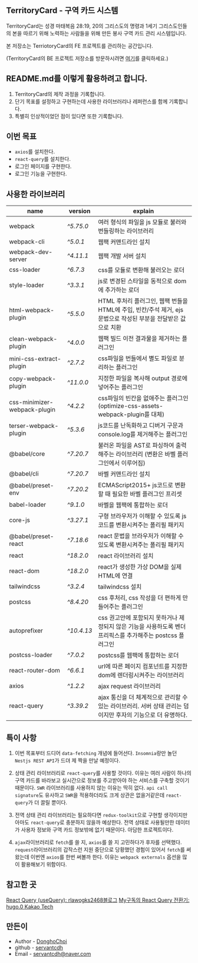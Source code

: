 ## TerritoryCard - 구역 카드 시스템

TerritoryCard는 성경 마태복음 28:19, 20의 그리스도의 명령과 1세기 그리스도인들의 본을 따르기 위해 노력하는 사람들을 위해 만든 봉사 구역 카드 관리 시스템입니다.

본 저장소는 TerriotoryCard의 FE 프로젝트를 관리하는 공간입니다.

(TerritoryCard의 BE 프로젝트 저장소를 방문하시려면 [여기](https://github.com/servantcdh/territory-card-api)를 클릭하세요.)

## README.md를 이렇게 활용하려고 합니다.

1. TerritoryCard의 제작 과정을 기록합니다.
2. 단기 목표를 설정하고 구현하는데 사용한 라이브러리나 레퍼런스를 함께 기록합니다.
3. 특별히 인상적이었던 점이 있다면 또한 기록합니다.

## 이번 목표

- `axios`를 설치한다.
- `react-query`를 설치한다.
- 로그인 페이지를 구현한다.
- 로그인 기능을 구현한다.

## 사용한 라이브러리

| name                         | version    | explain                                                                                                        |
| ---------------------------- | ---------- | -------------------------------------------------------------------------------------------------------------- |
| webpack                      | _^5.75.0_  | 여러 형식의 파일을 js 모듈로 불러와 번들링하는 라이브러리                                                      |
| webpack-cli                  | _^5.0.1_   | 웹팩 커맨드라인 설치                                                                                           |
| webpack-dev-server           | _^4.11.1_  | 웹팩 개발 서버 설치                                                                                            |
| css-loader                   | _^6.7.3_   | css를 모듈로 변환해 불러오는 로더                                                                              |
| style-loader                 | _^3.3.1_   | js로 변경된 스타일을 동적으로 dom에 추가하는 로더                                                              |
| html-webpack-plugin          | _^5.5.0_   | HTML 후처리 플러그인, 웹팩 번들을 HTML에 주입, 빈칸/주석 제거, ejs 문법으로 작성된 부분을 전달받은 값으로 치환 |
| clean-webpack-plugin         | _^4.0.0_   | 웹팩 빌드 이전 결과물을 제거하는 플러그인                                                                      |
| mini-css-extract-plugin      | _^2.7.2_   | css파일을 번들에서 별도 파일로 분리하는 플러그인                                                               |
| copy-webpack-plugin          | _^11.0.0_  | 지정한 파일을 복사해 output 경로에 넣어주는 플러그인                                                           |
| css-minimizer-webpack-plugin | _^4.2.2_   | css파일의 빈칸을 없애주는 플러그인 (optimize-css-assets-webpack-plugin를 대체)                                 |
| terser-webpack-plugin        | _^5.3.6_   | js코드를 난독화하고 디버거 구문과 console.log를 제거해주는 플러그인                                            |
| @babel/core                  | _^7.20.7_  | 불러온 파일을 AST로 파싱하여 출력해주는 라이브러리 (변환은 바벨 플러그인에서 이루어짐)                         |
| @babel/cli                   | _^7.20.7_  | 바벨 커맨드라인 설치                                                                                           |
| @babel/preset-env            | _^7.20.2_  | ECMAScript2015+ js코드로 변환할 때 필요한 바벨 플러그인 프리셋                                                 |
| babel-loader                 | _^9.1.0_   | 바벨을 웹팩에 통합하는 로더                                                                                    |
| core-js                      | _^3.27.1_  | 구형 브라우저가 이해할 수 있도록 js코드를 변환시켜주는 폴리필 패키지                                           |
| @babel/preset-react          | _^7.18.6_  | react 문법을 브라우저가 이해할 수 있도록 변환시켜주는 폴리필 패키지                                            |
| react                        | _^18.2.0_  | react 라이브러리 설치                                                                                          |
| react-dom                    | _^18.2.0_  | react가 생성한 가상 DOM을 실제 HTML에 연결                                                                     |
| tailwindcss                  | _^3.2.4_   | tailwindcss 설치                                                                                               |
| postcss                      | _^8.4.20_  | css 후처리, css 작성을 더 편하게 만들어주는 플러그인                                                           |
| autoprefixer                 | _^10.4.13_ | css 권고안에 포함되지 못하거나 제정되지 않은 기능을 사용하도록 벤더 프리픽스를 추가해주는 postcss 플러그인     |
| postcss-loader               | _^7.0.2_   | postcss를 웹팩에 통합하는 로더                                                                                 |
| react-router-dom             | _^6.6.1_   | url에 따른 페이지 컴포넌트를 지정한 dom에 렌더링시켜주는 라이브러리                                            |
| axios                        | _^1.2.2_   | ajax request 라이브러리                                                                                        |
| react-query                  | _^3.39.2_  | ajax 통신을 더 체계적으로 관리할 수 있는 라이브러리. 서버 상태 관리는 덤이지만 후자의 기능으로 더 유명하다.    |

## 특이 사항

1. 이번 목표부터 드디어 `data-fetching` 개념에 들어선다. `Insomnia`랑만 놀던 `Nestjs REST API`가 드뎌 제 짝을 만날 예정이다.

2. 상태 관리 라이브러리로 `react-query`를 사용할 것이다. 이유는 여러 사람이 하나의 구역 카드를 바라보고 실시간으로 정보를 주고받아야 하는 서비스를 구축할 것이기 때문이다. `SWR` 라이브러리를 사용하지 않는 이유는 딱히 없다. `api call signature`도 유사하고 `SWR`을 적용하더라도 크게 상관은 없을거같은데 `react-query`가 더 끌릴 뿐이다.

3. 전역 상태 관리 라이브러리는 필요하다면 `redux-toolkit`으로 구현할 생각이지만 아마도 `react-query`로 충분하지 않을까 예상한다. 전역 상태로 사용될만한 데이터가 사용자 정보와 구역 카드 정보밖에 없기 때문이다. 아담한 프로젝트이다.

4. `ajax`라이브러리로 `fetch`를 쓸 지, `axios`를 쓸 지 고민하다가 후자를 선택했다. `request`라이브러리의 갑작스런 지원 중단으로 당황했던 경험이 있어서 `fetch`를 써왔는데 이번엔 `axios`를 한번 써볼까 한다. 이유는 `webpack externals` 옵션을 많이 활용해보기 위함이다.

## 참고한 곳

[React Query (useQuery): rlawogks2468블로그](https://velog.io/@rlawogks2468/React-Query)
[My구독의 React Query 전환기: hugo.0 Kakao Tech](https://tech.kakao.com/2022/06/13/react-query/)

## 만든이

- Author - [DonghoChoi](https://github.com/servantcdh)
- github - [servantcdh](https://github.com/servantcdh)
- Email - [servantcdh@naver.com](servantcdh@naver.com)
